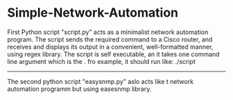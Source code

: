 # Simple-Network-Automation

First Python script "script.py" acts as a minimalist network automation program.
The script sends the required command to a Cisco router, and receives and displays its output in a convenient, well-formatted manner, using regex library.
The script is self executable, an it takes one command line argument which is the <router IP address>.
fro example, it should run like: ./script <router IP>
_______________________________________________________________________________________________________________________________________

The second python script "easysnmp.py" aslo acts like t network automation programm but using easesnmp library.
